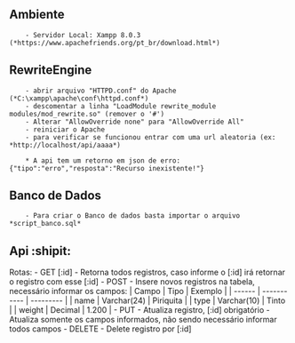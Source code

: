 ## Ambiente
```
    - Servidor Local: Xampp 8.0.3 (*https://www.apachefriends.org/pt_br/download.html*)
```

## RewriteEngine
```
    - abrir arquivo "HTTPD.conf" do Apache (*C:\xampp\apache\conf\httpd.conf*)
    - descomentar a linha "LoadModule rewrite_module modules/mod_rewrite.so" (remover o '#')
    - Alterar "AllowOverride none" para "AllowOverride All"
    - reiniciar o Apache
    - para verificar se funcionou entrar com uma url aleatoria (ex: *http://localhost/api/aaaa*)
    
    * A api tem um retorno em json de erro: {"tipo":"erro","resposta":"Recurso inexistente!"}
```

## Banco de Dados
```
    - Para criar o Banco de dados basta importar o arquivo *script_banco.sql*
```

## Api :shipit:

Rotas:
    - GET [:id]
        - Retorna todos registros, caso informe o [:id] irá retornar o registro com esse [:id]
    - POST 
        - Insere novos registros na tabela, necessário informar os campos:
            | Campo  |    Tipo     |  Exemplo  |
            | ------ | ----------- | --------- |
            | name   | Varchar(24) | Piriquita |
            | type   | Varchar(10) | Tinto     |
            | weight | Decimal     | 1.200     |
    - PUT
        - Atualiza registro, [:id] obrigatório
        - Atualiza somente os campos informados, não sendo necessário informar todos campos
    - DELETE
        - Delete registro por [:id]

